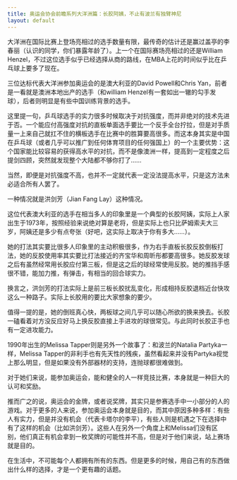 ```yaml
---
title: 奥运会协会前瞻系列大洋洲篇：长胶阿姨，不止有波兰有独臂神尼
layout: default
---
```


大洋洲在国际比赛上登场亮相过的选手数量有限，最传奇的估计还是赢过盖亭的李春丽（认识的同学，你们暴露年龄了）。上一个在国际赛场亮相过的还是William Henzel，不过这位选手似乎已经选择从商的路线，在MBA上花的时间似乎比在乒乓球上要多了现在。

三位达标代表大洋洲参加奥运会的是澳大利亚的David Powell和Chris Yan，前者是一看就是澳洲本地出产的选手（和william Henzel有一套如出一辙的勾手发球），后者则明显是有些中国训练背景的选手。

这里提一句，乒乓球选手的实力很多时候取决于对抗强度，而并非绝对的技术先进于否。一个能应付高强度对抗的直板单面选手要比一个反手全台拧拉，但是对手质量一上来自己就扛不住的横板选手在比赛中的胜算要高很多。而这本身其实是中国在乒乓球（或者几乎可以推广到任何体育项目的任何强国上）的一个主要优势：这个国家能比较容易的获得高水平的对抗，而不是像澳洲一样，提高到一定程度之后提剑四顾，突然就发现整个大陆都不够你打了……

当然，即便是对抗强度不高，也并不一定就代表一定没法提高水平，只是这方法未必适合所有人罢了。

一种情况就是洪剑芳（Jian Fang Lay）这种情况。

这位代表澳大利亚的选手在相当多人的印象里是一个典型的长胶阿姨，实际上人家出生于1973年，按照经验来说绝对算是老将，但是实际上也只比萨姆索夫大三岁，阿姨还是多少有点夸张（好吧，这实际上取决于你有多大……）。

她的打法其实要比很多人印象里的主动积极很多，作为右手直板长胶反胶倒板打法，她的反胶使用率其实要比打法接近的齐宝华和周昕彤都要高很多。她反胶发球之后有虽然经常用长胶应付第三板，但是这之后的球经常使用反胶。她的推挡手感很不错，能加力推，有弹击，有相当的回合球实力。

换言之，洪剑芳的打法实际上是前三板长胶扰乱变化，形成相持反胶退档近台快攻这么一种路子。实际上长胶用的要比大家想象的要少。

值得一提的是，她的倒班真心快，两板球之间几乎可以随心所欲的换来换去。长胶一磕看着对方没反应好马上换反胶直接上手进攻的球很常见。与此同时长胶正手也有一定进攻能力。

1990年出生的Melissa Tapper则是另外一个故事了：和波兰的Natalia Partyka一样，Melissa Tapper的非利手也有先天性的残疾，虽然看起来并没有Partyka视觉上那么明显，但是如果没有外部器材的支持，连抛球都很难做到。

对于她们来说，能参加奥运会，能和健全的人一样竞技比赛，本身就是一种巨大的认可和奖励。

推而广之的说，奥运会的金牌，或者说奖牌，其实只是参赛选手中一小部分的人的游戏。对于更多的人来说，参加奥运会本身就是目的，而其中原因多种多样：有些人有实力，但是并没有机会（代表卡塔尔的李平），有些人则是机遇之下在选择中有了这样的机会（比如洪剑芳）。这些人在另外一个角度上和Melissa们没有区别，他们真正有机会拿到一枚奖牌的可能性并不高，但是对于他们来说，站上赛场就是目的。

在生活中，不可能每个人都拥有所有的东西。但是更多的时候，用自己有的东西做出什么样的选择，才是一个更有趣的话题。



